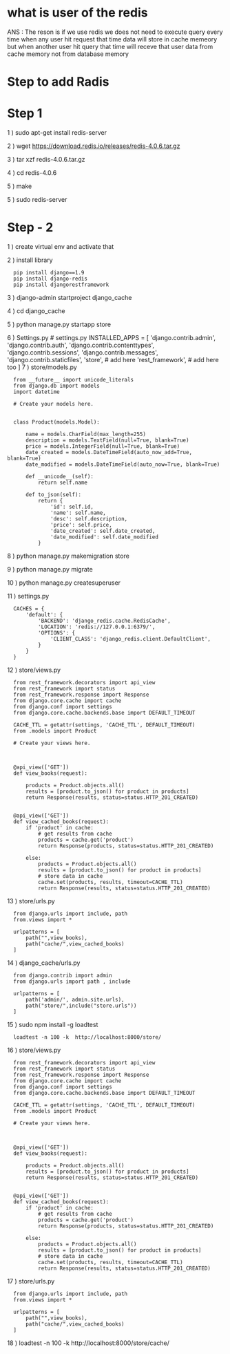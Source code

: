 # what is user of the redis 
ANS : The reson is if we use redis we does not need to execute query every time when any user hit request that time data will store in cache 
     memeory but when another user hit query that time will receve that user data from cache memory not from database memory
     
     
 
 # Step to add Radis 
 
 
 
 # Step 1
 
 1 ) sudo apt-get install redis-server
 
 2 ) wget https://download.redis.io/releases/redis-4.0.6.tar.gz 
 
 3 ) tar xzf redis-4.0.6.tar.gz 
 
 4 ) cd redis-4.0.6
 
 5 ) make
 
 5 ) sudo redis-server
 
 
 # Step - 2
 
 
 1 )  create virtual env and activate that
 
 2 )  install library
 
      pip install django==1.9
      pip install django-redis
      pip install djangorestframework
      
3 ) django-admin startproject django_cache

4 ) cd django_cache

5 ) python manage.py startapp store

6 ) Settings.py 
      # settings.py
      INSTALLED_APPS = [
          'django.contrib.admin',
          'django.contrib.auth',
          'django.contrib.contenttypes',
          'django.contrib.sessions',
          'django.contrib.messages',
          'django.contrib.staticfiles',
          'store', # add here
          'rest_framework', # add here too
      ]
7 ) store/models.py

      from __future__ import unicode_literals
      from django.db import models
      import datetime

      # Create your models here.


      class Product(models.Model):

          name = models.CharField(max_length=255)
          description = models.TextField(null=True, blank=True)
          price = models.IntegerField(null=True, blank=True)
          date_created = models.DateTimeField(auto_now_add=True, blank=True)
          date_modified = models.DateTimeField(auto_now=True, blank=True)

          def __unicode__(self):
              return self.name

          def to_json(self):
              return {
                  'id': self.id,
                  'name': self.name,
                  'desc': self.description,
                  'price': self.price,
                  'date_created': self.date_created,
                  'date_modified': self.date_modified
              }
              
8 ) python manage.py makemigration store

9 ) python manage.py migrate

10 ) python manage.py createsuperuser

11 ) settings.py

      CACHES = {
          'default': {
              'BACKEND': 'django_redis.cache.RedisCache',
              'LOCATION': 'redis://127.0.0.1:6379/',
              'OPTIONS': {
                  'CLIENT_CLASS': 'django_redis.client.DefaultClient',
              }
          }
      }
12 ) store/views.py

      from rest_framework.decorators import api_view
      from rest_framework import status
      from rest_framework.response import Response
      from django.core.cache import cache
      from django.conf import settings
      from django.core.cache.backends.base import DEFAULT_TIMEOUT

      CACHE_TTL = getattr(settings, 'CACHE_TTL', DEFAULT_TIMEOUT)
      from .models import Product

      # Create your views here.



      @api_view(['GET'])
      def view_books(request):

          products = Product.objects.all()
          results = [product.to_json() for product in products]
          return Response(results, status=status.HTTP_201_CREATED)


      @api_view(['GET'])
      def view_cached_books(request):
          if 'product' in cache:
              # get results from cache
              products = cache.get('product')
              return Response(products, status=status.HTTP_201_CREATED)

          else:
              products = Product.objects.all()
              results = [product.to_json() for product in products]
              # store data in cache
              cache.set(products, results, timeout=CACHE_TTL)
              return Response(results, status=status.HTTP_201_CREATED)
              
13 ) store/urls.py

      from django.urls import include, path
      from.views import *

      urlpatterns = [
          path("",view_books),
          path("cache/",view_cached_books)
      ]
      
 14 ) django_cache/urls.py
 
 
      from django.contrib import admin
      from django.urls import path , include

      urlpatterns = [
          path('admin/', admin.site.urls),
          path("store/",include("store.urls"))
      ]


15 ) sudo npm install -g loadtest

      loadtest -n 100 -k  http://localhost:8000/store/
      
16 ) store/views.py


      from rest_framework.decorators import api_view
      from rest_framework import status
      from rest_framework.response import Response
      from django.core.cache import cache
      from django.conf import settings
      from django.core.cache.backends.base import DEFAULT_TIMEOUT

      CACHE_TTL = getattr(settings, 'CACHE_TTL', DEFAULT_TIMEOUT)
      from .models import Product

      # Create your views here.



      @api_view(['GET'])
      def view_books(request):

          products = Product.objects.all()
          results = [product.to_json() for product in products]
          return Response(results, status=status.HTTP_201_CREATED)


      @api_view(['GET'])
      def view_cached_books(request):
          if 'product' in cache:
              # get results from cache
              products = cache.get('product')
              return Response(products, status=status.HTTP_201_CREATED)

          else:
              products = Product.objects.all()
              results = [product.to_json() for product in products]
              # store data in cache
              cache.set(products, results, timeout=CACHE_TTL)
              return Response(results, status=status.HTTP_201_CREATED)
              
17 ) store/urls.py

      from django.urls import include, path
      from.views import *

      urlpatterns = [
          path("",view_books),
          path("cache/",view_cached_books)
      ]
      
      
18 ) loadtest -n 100 -k  http://localhost:8000/store/cache/
 
